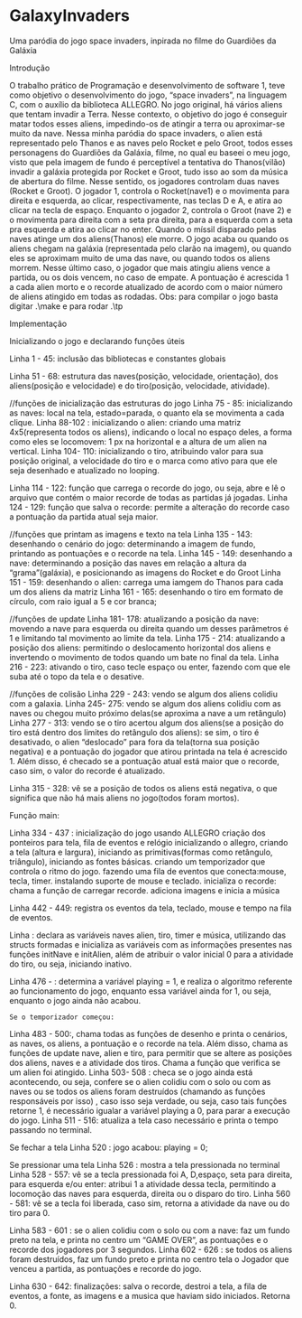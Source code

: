 # GalaxyInvaders
Uma paródia do jogo space invaders, inpirada no filme do Guardiões da Galáxia 

Introdução

O trabalho prático de Programação e desenvolvimento de software 1, teve como objetivo o desenvolvimento do jogo, “space invaders”, na linguagem C, com o auxílio da biblioteca ALLEGRO. 
No jogo original, há vários aliens que tentam invadir a Terra. Nesse contexto, o objetivo do jogo é conseguir matar todos esses aliens, impedindo-os de atingir a terra ou aproximar-se muito da nave. 
Nessa minha paródia do space invaders, o alien está representado pelo Thanos e as naves pelo Rocket e pelo Groot, todos esses personagens do Guardiões da Galáxia, filme, no qual eu baseei o meu jogo, visto que pela imagem de fundo é perceptível a tentativa do Thanos(vilão) invadir a galáxia protegida por Rocket e Groot, tudo isso ao som da música de abertura do filme.
Nesse sentido, os jogadores controlam duas naves (Rocket e Groot). O jogador 1, controla o Rocket(nave1) e o movimenta para direita e esquerda, ao clicar, respectivamente, nas teclas D e A, e atira ao clicar na tecla de espaço. Enquanto o jogador 2, controla o Groot (nave 2) e o movimenta para direita com a seta pra direita, para a esquerda com a seta pra esquerda e atira ao clicar no enter. 
Quando o míssil disparado pelas naves atinge um dos aliens(Thanos) ele morre. O jogo acaba ou quando os aliens chegam na galáxia (representada pelo clarão na imagem), ou quando eles se aproximam muito de uma das nave, ou quando todos os aliens morrem. Nesse último caso, o jogador que mais atingiu aliens vence a partida, ou os dois vencem, no caso de empate. 
	A pontuação é acrescida 1 a cada alien morto e o recorde atualizado de acordo com o maior número de aliens atingido em todas as rodadas. 
	Obs: para compilar o jogo basta digitar .\make e para rodar .\tp


Implementação


Inicializando o jogo e declarando funções úteis

Linha 1 - 45: inclusão das bibliotecas e constantes globais 

Linha 51 - 68: estrutura das naves(posição, velocidade, orientação), dos aliens(posição e velocidade) e do tiro(posição, velocidade, atividade).

//funções de inicialização das estruturas do jogo
Linha 75 - 85: inicializando as naves: local na tela, estado=parada, o quanto ela se movimenta a cada clique. 
Linha 88-102 : inicializando o alien: criando uma matriz 4x5(representa todos os aliens), indicando o local no espaço deles, a forma como eles se locomovem: 1 px na horizontal e a altura de um alien na vertical.
Linha 104- 110: inicializando o tiro, atribuindo valor para sua posição original, a velocidade do tiro e o marca como ativo para que ele seja desenhado e atualizado no looping.

Linha 114 - 122: função que carrega o recorde do jogo, ou seja, abre e lê o arquivo que contém o maior recorde de todas as partidas já jogadas. 
Linha 124 - 129: função que salva o recorde: permite a alteração do recorde caso a pontuação da partida atual seja maior. 

//funções que printam as imagens e texto na tela 
Linha 135 - 143: desenhando o cenário do jogo: determinando a imagem de fundo, printando as pontuações e o recorde na tela.
Linha 145 - 149: desenhando a nave: determinando a posição das naves em relação a altura da “grama”(galáxia), e posicionando as imagens do Rocket e do Groot
Linha 151 - 159: desenhando o alien: carrega uma iamgem do Thanos para cada um dos aliens da matriz
Linha 161 - 165: desenhando o tiro em formato de círculo, com raio igual a 5 e cor branca;

//funções de update
Linha 181- 178: atualizando a posição da nave: movendo a nave para esquerda ou direita quando um desses parâmetros é 1 e limitando tal movimento ao limite da tela. 
Linha 175 - 214: atualizando a posição dos aliens: permitindo o deslocamento horizontal dos aliens e  invertendo o movimento de todos quando um bate no final da tela.
Linha  216 - 223: ativando o tiro, caso tecle espaço ou enter, fazendo com que ele suba até o topo da tela e o desative.

//funções de colisão
Linha 229 - 243: vendo se algum dos aliens colidiu com a galaxia.
Linha 245- 275: vendo se algum dos aliens colidiu com as naves ou chegou muito próximo delas(se aproxima a nave a um retângulo)
Linha 277 - 313: vendo se o tiro acertou algum dos aliens(se a posição do tiro está dentro dos limites do retângulo dos aliens): se sim, o tiro é desativado, o alien “deslocado” para fora da tela(torna sua posição negativa) e a pontuação do jogador que atirou printada na tela é acrescido 1. Além disso, é checado se a pontuação atual está maior que o recorde, caso sim, o valor do recorde é atualizado. 

Linha 315 - 328: vê se a posição de todos os aliens está negativa, o que significa que não há mais aliens no jogo(todos foram mortos).

Função main:

Linha 334 - 437 : inicialização do jogo usando ALLEGRO 
criação dos ponteiros para tela, fila de eventos e relógio
inicializando o allegro, criando a tela (altura e largura), iniciando as primitivas(formas como retângulo, triângulo), iniciando as fontes básicas.
criando um temporizador que controla o ritmo do jogo.
fazendo uma fila de eventos que conecta:mouse, tecla, timer.
instalando suporte de mouse e teclado.
inicializa o recorde: chama a função de carregar recorde.
adiciona imagens e inicia a música

Linha 442 - 449: registra os eventos da tela, teclado, mouse e tempo na fila de eventos.

Linha : declara as variáveis naves alien, tiro, timer e música, utilizando das structs formadas e inicializa as variáveis com as informações presentes nas funções initNave e initAlien, além de atribuir o valor inicial 0 para a atividade do tiro, ou seja, iniciando inativo. 

Linha 476 - : determina a variável playing = 1, e realiza o algoritmo referente ao funcionamento do jogo, enquanto essa variável ainda for 1, ou seja, enquanto o jogo ainda não acabou.

	Se o temporizador começou:
Linha 483 -  500:, chama todas as funções de desenho e printa o cenários, as naves, os aliens, a pontuação e o recorde na tela. Além disso, chama as funções de update nave, alien e tiro, para permitir que se altere as posições dos aliens, naves e a atividade dos tiros. Chama a função que verifica se um alien foi atingido.
Linha 503- 508 : checa se o jogo ainda está acontecendo, ou seja, confere se o alien colidiu com o solo ou com as naves ou se todos os aliens foram destruídos (chamando as funções responsáveis por isso) , caso isso seja verdade, ou seja, caso tais funções retorne 1, é necessário igualar a variável playing a 0, para parar a execução do jogo.
	Linha 511 - 516: atualiza a tela caso necessário e printa o tempo passando no     terminal.
	

Se fechar a tela
Linha 520 : jogo acabou: playing = 0;

Se pressionar uma tela
Linha 526 : mostra a tela pressionada no terminal
Linha 528 - 557: vê se a tecla pressionada foi A, D,espaço, seta para direita, para esquerda e/ou enter: atribui 1 a atividade dessa tecla, permitindo a locomoção das naves para esquerda, direita ou o disparo do tiro.
Linha 560 - 581: vê se a tecla foi liberada, caso sim, retorna a atividade da nave ou do tiro para 0.


Linha 583 - 601 : se o alien colidiu com o solo ou com a nave: faz um fundo preto na tela, e printa no centro um “GAME OVER”, as pontuações e o recorde dos jogadores por 3 segundos.
Linha 602 - 626 : se todos os aliens foram destruídos, faz um fundo preto e printa no centro tela o Jogador que venceu a partida, as pontuações e recorde do jogo.


Linha 630 - 642: finalizações: salva o recorde, destroi a tela, a fila de eventos, a fonte, as imagens e a musica que haviam sido iniciados. Retorna 0.

